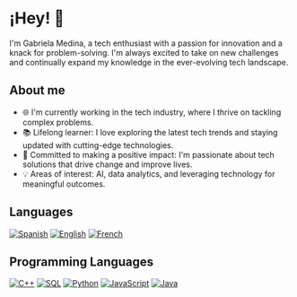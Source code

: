 # ¡Hey! 👋

I'm Gabriela Medina, a tech enthusiast with a passion for innovation and a knack for problem-solving. I'm always excited to take on new challenges and continually expand my knowledge in the ever-evolving tech landscape.

## About me

- 🌐 I'm currently working in the tech industry, where I thrive on tackling complex problems.
- 📚 Lifelong learner: I love exploring the latest tech trends and staying updated with cutting-edge technologies.
- 🚀 Committed to making a positive impact: I'm passionate about tech solutions that drive change and improve lives.
- 💡 Areas of interest: AI, data analytics, and leveraging technology for meaningful outcomes.

## Languages
[![Spanish](https://img.shields.io/badge/Spanish-Advanced-green)](https://isocpp.org/)
[![English](https://img.shields.io/badge/English-Advanced-green)](https://isocpp.org/)
[![French](https://img.shields.io/badge/French-Advanced-green)](https://isocpp.org/)

## Programming Languages
[![C++](https://img.shields.io/badge/C++-Intermediate-yellow)](https://isocpp.org/)
[![SQL](https://img.shields.io/badge/SQL-Intermediate-yellow)](https://www.sql.org/)
[![Python](https://img.shields.io/badge/Python-Beginner-red)](https://www.python.org/)
[![JavaScript](https://img.shields.io/badge/JavaScript-Beginner-red)](https://developer.mozilla.org/en-US/docs/Web/JavaScript)
[![Java](https://img.shields.io/badge/Java-Beginner-red)](https://www.java.com/)


<!--
**gcentes/gcentes** is a ✨ _special_ ✨ repository because its `README.md` (this file) appears on your GitHub profile.

Here are some ideas to get you started:

- 🔭 I’m currently working on ...
- 🌱 I’m currently learning ...
- 👯 I’m looking to collaborate on ...
- 🤔 I’m looking for help with ...
- 💬 Ask me about ...
- 📫 How to reach me: ...
- 😄 Pronouns: ...
- ⚡ Fun fact: ...
-->
